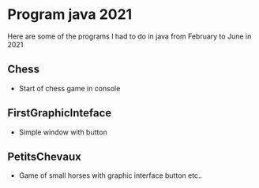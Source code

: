 # **Program java 2021**

Here are some of the programs I had to do in java from February to June in 2021

## __Chess__
- Start of chess game in console

## __FirstGraphicInteface__
- Simple window with button

## __PetitsChevaux__
- Game of small horses with graphic interface button etc..
